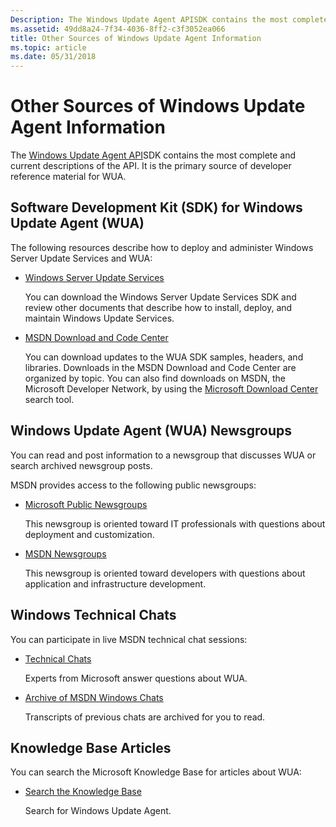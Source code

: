 ```yaml
---
Description: The Windows Update Agent APISDK contains the most complete and current descriptions of the API. It is the primary source of developer reference material for WUA.
ms.assetid: 49dd8a24-7f34-4036-8ff2-c3f3052ea066
title: Other Sources of Windows Update Agent Information
ms.topic: article
ms.date: 05/31/2018
---
```


# Other Sources of Windows Update Agent Information

The [Windows Update Agent API](portal-client.md)SDK contains the most complete and current descriptions of the API. It is the primary source of developer reference material for WUA.

## Software Development Kit (SDK) for Windows Update Agent (WUA)

The following resources describe how to deploy and administer Windows Server Update Services and WUA:

-   [Windows Server Update Services](Https//go.microsoft.com/fwlink/p/?linkid=84397)

    You can download the Windows Server Update Services SDK and review other documents that describe how to install, deploy, and maintain Windows Update Services.

-   [MSDN Download and Code Center](Https//go.microsoft.com/fwlink/p/?linkid=84301)

    You can download updates to the WUA SDK samples, headers, and libraries. Downloads in the MSDN Download and Code Center are organized by topic. You can also find downloads on MSDN, the Microsoft Developer Network, by using the [Microsoft Download Center](Https//go.microsoft.com/fwlink/p/?linkid=83468) search tool.

## Windows Update Agent (WUA) Newsgroups

You can read and post information to a newsgroup that discusses WUA or search archived newsgroup posts.

MSDN provides access to the following public newsgroups:

-   [Microsoft Public Newsgroups](Https//go.microsoft.com/fwlink/p/?linkid=84395)

    This newsgroup is oriented toward IT professionals with questions about deployment and customization.

-   [MSDN Newsgroups](Https//go.microsoft.com/fwlink/p/?linkid=83943)

    This newsgroup is oriented toward developers with questions about application and infrastructure development.

## Windows Technical Chats

You can participate in live MSDN technical chat sessions:

-   [Technical Chats](Https//go.microsoft.com/fwlink/p/?linkid=83854)

    Experts from Microsoft answer questions about WUA.

<!-- -->

-   [Archive of MSDN Windows Chats](Https//go.microsoft.com/fwlink/p/?linkid=84300)

    Transcripts of previous chats are archived for you to read.

## Knowledge Base Articles

You can search the Microsoft Knowledge Base for articles about WUA:

-   [Search the Knowledge Base](Https//go.microsoft.com/fwlink/p/?linkid=83983)

    Search for Windows Update Agent.

 

 



